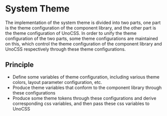 # System Theme

The implementation of the system theme is divided into two parts, one part is the theme configuration of the component library, and the other part is the theme configuration of UnoCSS. In order to unify the theme configuration of the two parts, some theme configurations are maintained on this, which control the theme configuration of the component library and UnoCSS respectively through these theme configurations.

## Principle

- Define some variables of theme configuration, including various theme colors, layout parameter configuration, etc.
- Produce theme variables that conform to the component library through these configurations
- Produce some theme tokens through these configurations and derive corresponding css variables, and then pass these css variables to UnoCSS
